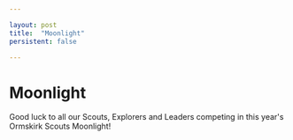 ```yaml
---

layout: post
title:  "Moonlight"
persistent: false

---
```


# Moonlight

Good luck to all our Scouts, Explorers and Leaders competing in this year's Ormskirk Scouts Moonlight!
